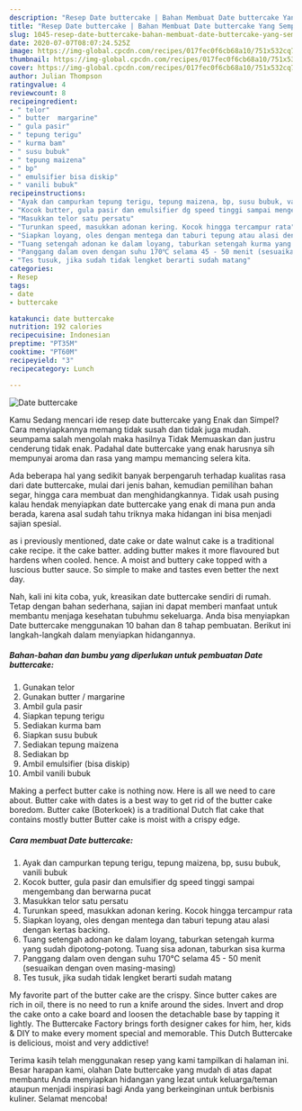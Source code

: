 ```yaml
---
description: "Resep Date buttercake | Bahan Membuat Date buttercake Yang Sempurna"
title: "Resep Date buttercake | Bahan Membuat Date buttercake Yang Sempurna"
slug: 1045-resep-date-buttercake-bahan-membuat-date-buttercake-yang-sempurna
date: 2020-07-07T08:07:24.525Z
image: https://img-global.cpcdn.com/recipes/017fec0f6cb68a10/751x532cq70/date-buttercake-foto-resep-utama.jpg
thumbnail: https://img-global.cpcdn.com/recipes/017fec0f6cb68a10/751x532cq70/date-buttercake-foto-resep-utama.jpg
cover: https://img-global.cpcdn.com/recipes/017fec0f6cb68a10/751x532cq70/date-buttercake-foto-resep-utama.jpg
author: Julian Thompson
ratingvalue: 4
reviewcount: 8
recipeingredient:
- " telor"
- " butter  margarine"
- " gula pasir"
- " tepung terigu"
- " kurma bam"
- " susu bubuk"
- " tepung maizena"
- " bp"
- " emulsifier bisa diskip"
- " vanili bubuk"
recipeinstructions:
- "Ayak dan campurkan tepung terigu, tepung maizena, bp, susu bubuk, vanili bubuk"
- "Kocok butter, gula pasir dan emulsifier dg speed tinggi sampai mengembang dan berwarna pucat"
- "Masukkan telor satu persatu"
- "Turunkan speed, masukkan adonan kering. Kocok hingga tercampur rata"
- "Siapkan loyang, oles dengan mentega dan taburi tepung atau alasi dengan kertas backing."
- "Tuang setengah adonan ke dalam loyang, taburkan setengah kurma yang sudah dipotong-potong. Tuang sisa adonan, taburkan sisa kurma"
- "Panggang dalam oven dengan suhu 170℃ selama 45 - 50 menit (sesuaikan dengan oven masing-masing)"
- "Tes tusuk, jika sudah tidak lengket berarti sudah matang"
categories:
- Resep
tags:
- date
- buttercake

katakunci: date buttercake 
nutrition: 192 calories
recipecuisine: Indonesian
preptime: "PT35M"
cooktime: "PT60M"
recipeyield: "3"
recipecategory: Lunch

---
```



![Date buttercake](https://img-global.cpcdn.com/recipes/017fec0f6cb68a10/751x532cq70/date-buttercake-foto-resep-utama.jpg)

Kamu Sedang mencari ide resep date buttercake yang Enak dan Simpel? Cara menyiapkannya memang tidak susah dan tidak juga mudah. seumpama salah mengolah maka hasilnya Tidak Memuaskan dan justru cenderung tidak enak. Padahal date buttercake yang enak harusnya sih mempunyai aroma dan rasa yang mampu memancing selera kita.

Ada beberapa hal yang sedikit banyak berpengaruh terhadap kualitas rasa dari date buttercake, mulai dari jenis bahan, kemudian pemilihan bahan segar, hingga cara membuat dan menghidangkannya. Tidak usah pusing kalau hendak menyiapkan date buttercake yang enak di mana pun anda berada, karena asal sudah tahu triknya maka hidangan ini bisa menjadi sajian spesial.

as i previously mentioned, date cake or date walnut cake is a traditional cake recipe. it the cake batter. adding butter makes it more flavoured but hardens when cooled. hence. A moist and buttery cake topped with a luscious butter sauce. So simple to make and tastes even better the next day.


Nah, kali ini kita coba, yuk, kreasikan date buttercake sendiri di rumah. Tetap dengan bahan sederhana, sajian ini dapat memberi manfaat untuk membantu menjaga kesehatan tubuhmu sekeluarga. Anda bisa menyiapkan Date buttercake menggunakan 10 bahan dan 8 tahap pembuatan. Berikut ini langkah-langkah dalam menyiapkan hidangannya.

<!--inarticleads1-->

##### Bahan-bahan dan bumbu yang diperlukan untuk pembuatan Date buttercake:

1. Gunakan  telor
1. Gunakan  butter / margarine
1. Ambil  gula pasir
1. Siapkan  tepung terigu
1. Sediakan  kurma bam
1. Siapkan  susu bubuk
1. Sediakan  tepung maizena
1. Sediakan  bp
1. Ambil  emulsifier (bisa diskip)
1. Ambil  vanili bubuk


Making a perfect butter cake is nothing now. Here is all we need to care about. Butter cake with dates is a best way to get rid of the butter cake boredom. Butter cake (Boterkoek) is a traditional Dutch flat cake that contains mostly butter Butter cake is moist with a crispy edge. 

<!--inarticleads2-->

##### Cara membuat Date buttercake:

1. Ayak dan campurkan tepung terigu, tepung maizena, bp, susu bubuk, vanili bubuk
1. Kocok butter, gula pasir dan emulsifier dg speed tinggi sampai mengembang dan berwarna pucat
1. Masukkan telor satu persatu
1. Turunkan speed, masukkan adonan kering. Kocok hingga tercampur rata
1. Siapkan loyang, oles dengan mentega dan taburi tepung atau alasi dengan kertas backing.
1. Tuang setengah adonan ke dalam loyang, taburkan setengah kurma yang sudah dipotong-potong. Tuang sisa adonan, taburkan sisa kurma
1. Panggang dalam oven dengan suhu 170℃ selama 45 - 50 menit (sesuaikan dengan oven masing-masing)
1. Tes tusuk, jika sudah tidak lengket berarti sudah matang


My favorite part of the butter cake are the crispy. Since butter cakes are rich in oil, there is no need to run a knife around the sides. Invert and drop the cake onto a cake board and loosen the detachable base by tapping it lightly. The Buttercake Factory brings forth designer cakes for him, her, kids &amp; DIY to make every moment special and memorable. This Dutch Buttercake is delicious, moist and very addictive! 

Terima kasih telah menggunakan resep yang kami tampilkan di halaman ini. Besar harapan kami, olahan Date buttercake yang mudah di atas dapat membantu Anda menyiapkan hidangan yang lezat untuk keluarga/teman ataupun menjadi inspirasi bagi Anda yang berkeinginan untuk berbisnis kuliner. Selamat mencoba!
